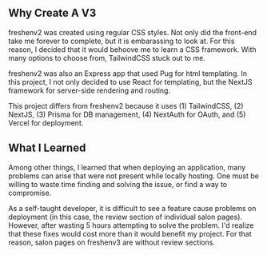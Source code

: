 ## Why Create A V3

freshenv2 was created using regular CSS styles. Not only did the front-end take me forever to complete, but it is embarassing to look at. For this reason, I decided that it would behoove me to learn a CSS framework. With many options to choose from, TailwindCSS stuck out to me. 

freshenv2 was also an Express app that used Pug for html templating. In this project, I not only decided to use React for templating, but the NextJS framework for server-side rendering and routing.

This project differs from freshenv2 because it uses (1) TailwindCSS, (2) NextJS, (3) Prisma for DB management, (4) NextAuth for OAuth, and (5) Vercel for deployment.

## What I Learned

Among other things, I learned that when deploying an application, many problems can arise that were not present while locally hosting. One must be willing to waste time finding and solving the issue, or find a way to compromise. 

As a self-taught developer, it is difficult to see a feature cause problems on deployment (in this case, the review section of individual salon pages). However, after wasting 5 hours attempting to solve the problem. I'd realize that these fixes would cost more than it would benefit my project. For that reason, salon pages on freshenv3 are without review sections.
